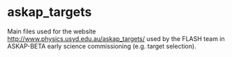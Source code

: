 # askap_targets
Main files used for the website http://www.physics.usyd.edu.au/askap_targets/ used by the FLASH team in ASKAP-BETA early science commissioning (e.g. target selection).
